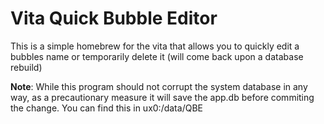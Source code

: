 # Vita Quick Bubble Editor

This is a simple homebrew for the vita that allows you to quickly edit a bubbles name or temporarily delete it (will come back upon a database rebuild)

**Note**: While this program should not corrupt the system database in any way, as a precautionary measure it will save the app.db before commiting the change. You can find this in ux0:/data/QBE
